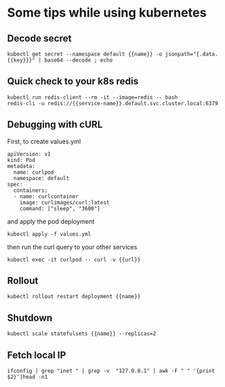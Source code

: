 # Some tips while using kubernetes

## Decode secret

    kubectl get secret --namespace default {{name}} -o jsonpath="{.data.{{key}}}" | base64 --decode ; echo

## Quick check to your k8s redis

    kubectl run redis-client --rm -it --image=redis -- bash
    redis-cli -u redis://{{service-name}}.default.svc.cluster.local:6379

## Debugging with cURL
First, to create values.yml

    apiVersion: v1
    kind: Pod
    metadata:
      name: curlpod
      namespace: default
    spec:
      containers:
      - name: curlcontainer
        image: curlimages/curl:latest
        command: ["sleep", "3600"]

and apply the pod deployment

    kubectl apply -f values.yml

then run the curl query to your other services

    kubectl exec -it curlpod -- curl -v {{url}}

## Rollout

    kubectl rollout restart deployment {{name}}

## Shutdown

    kubectl scale statefulsets {{name}} --replicas=2

## Fetch local IP

    ifconfig | grep "inet " | grep -v  "127.0.0.1" | awk -F " " '{print $2}'|head -n1


